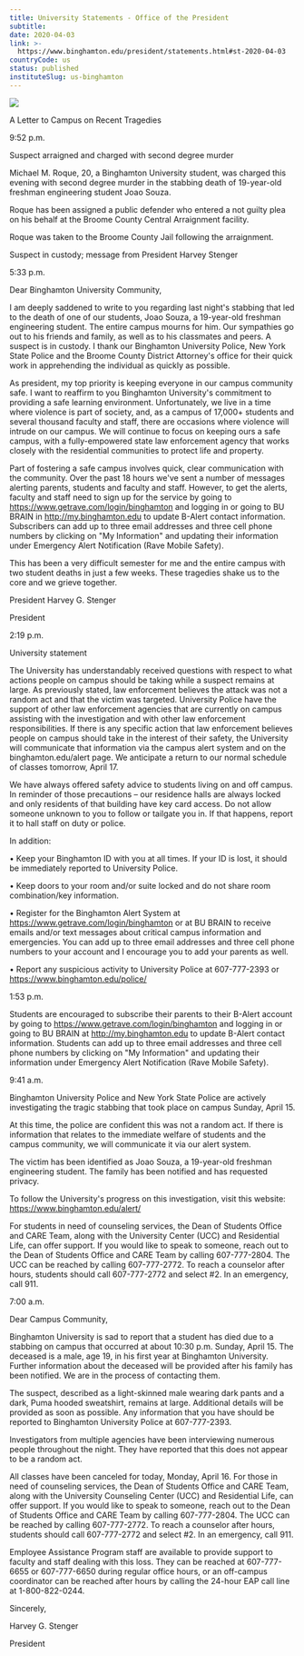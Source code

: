 ```yaml
---
title: University Statements - Office of the President
subtitle: 
date: 2020-04-03
link: >-
  https://www.binghamton.edu/president/statements.html#st-2020-04-03
countryCode: us
status: published
instituteSlug: us-binghamton
---
```

![](https://www.binghamton.edu/president/img/hi-res/library-tower-sunset.jpg)

A Letter to Campus on Recent Tragedies

9:52 p.m.

Suspect arraigned and charged with second degree murder

Michael M. Roque, 20, a Binghamton University student, was charged this evening with second degree murder in the stabbing death of 19-year-old freshman engineering student Joao Souza.

Roque has been assigned a public defender who entered a not guilty plea on his behalf at the Broome County Central Arraignment facility.

Roque was taken to the Broome County Jail following the arraignment.

Suspect in custody; message from President Harvey Stenger

5:33 p.m.

Dear Binghamton University Community,

I am deeply saddened to write to you regarding last night's stabbing that led to the death of one of our students, Joao Souza, a 19-year-old freshman engineering student. The entire campus mourns for him. Our sympathies go out to his friends and family, as well as to his classmates and peers. A suspect is in custody. I thank our Binghamton University Police, New York State Police and the Broome County District Attorney's office for their quick work in apprehending the individual as quickly as possible.

As president, my top priority is keeping everyone in our campus community safe. I want to reaffirm to you Binghamton University's commitment to providing a safe learning environment. Unfortunately, we live in a time where violence is part of society, and, as a campus of 17,000+ students and several thousand faculty and staff, there are occasions where violence will intrude on our campus. We will continue to focus on keeping ours a safe campus, with a fully-empowered state law enforcement agency that works closely with the residential communities to protect life and property.

Part of fostering a safe campus involves quick, clear communication with the community. Over the past 18 hours we've sent a number of messages alerting parents, students and faculty and staff. However, to get the alerts, faculty and staff need to sign up for the service by going to https://www.getrave.com/login/binghamton and logging in or going to BU BRAIN in http://my.binghamton.edu to update B-Alert contact information. Subscribers can add up to three email addresses and three cell phone numbers by clicking on "My Information" and updating their information under Emergency Alert Notification (Rave Mobile Safety).

This has been a very difficult semester for me and the entire campus with two student deaths in just a few weeks. These tragedies shake us to the core and we grieve together.

President Harvey G. Stenger

President

2:19 p.m.

University statement

The University has understandably received questions with respect to what actions people on campus should be taking while a suspect remains at large. As previously stated, law enforcement believes the attack was not a random act and that the victim was targeted. University Police have the support of other law enforcement agencies that are currently on campus assisting with the investigation and with other law enforcement responsibilities. If there is any specific action that law enforcement believes people on campus should take in the interest of their safety, the University will communicate that information via the campus alert system and on the binghamton.edu/alert page. We anticipate a return to our normal schedule of classes tomorrow, April 17.

We have always offered safety advice to students living on and off campus. In reminder of those precautions – our residence halls are always locked and only residents of that building have key card access. Do not allow someone unknown to you to follow or tailgate you in. If that happens, report it to hall staff on duty or police.

In addition:

• Keep your Binghamton ID with you at all times. If your ID is lost, it should be immediately reported to University Police.

• Keep doors to your room and/or suite locked and do not share room combination/key information.

• Register for the Binghamton Alert System at https://www.getrave.com/login/binghamton or at BU BRAIN to receive emails and/or text messages about critical campus information and emergencies. You can add up to three email addresses and three cell phone numbers to your account and I encourage you to add your parents as well.

• Report any suspicious activity to University Police at 607-777-2393 or https://www.binghamton.edu/police/

1:53 p.m.

Students are encouraged to subscribe their parents to their B-Alert account by going to https://www.getrave.com/login/binghamton and logging in or going to BU BRAIN at http://my.binghamton.edu to update B-Alert contact information. Students can add up to three email addresses and three cell phone numbers by clicking on "My Information" and updating their information under Emergency Alert Notification (Rave Mobile Safety).

9:41 a.m.

Binghamton University Police and New York State Police are actively investigating the tragic stabbing that took place on campus Sunday, April 15.

At this time, the police are confident this was not a random act. If there is information that relates to the immediate welfare of students and the campus community, we will communicate it via our alert system.

The victim has been identified as Joao Souza, a 19-year-old freshman engineering student. The family has been notified and has requested privacy.

To follow the University's progress on this investigation, visit this website: https://www.binghamton.edu/alert/

For students in need of counseling services, the Dean of Students Office and CARE Team, along with the University Center (UCC) and Residential Life, can offer support. If you would like to speak to someone, reach out to the Dean of Students Office and CARE Team by calling 607-777-2804. The UCC can be reached by calling 607-777-2772. To reach a counselor after hours, students should call 607-777-2772 and select #2. In an emergency, call 911.

7:00 a.m.

Dear Campus Community,

Binghamton University is sad to report that a student has died due to a stabbing on campus that occurred at about 10:30 p.m. Sunday, April 15. The deceased is a male, age 19, in his first year at Binghamton University. Further information about the deceased will be provided after his family has been notified. We are in the process of contacting them.

The suspect, described as a light-skinned male wearing dark pants and a dark, Puma hooded sweatshirt, remains at large. Additional details will be provided as soon as possible. Any information that you have should be reported to Binghamton University Police at 607-777-2393.

Investigators from multiple agencies have been interviewing numerous people throughout the night. They have reported that this does not appear to be a random act.

All classes have been canceled for today, Monday, April 16. For those in need of counseling services, the Dean of Students Office and CARE Team, along with the University Counseling Center (UCC) and Residential Life, can offer support. If you would like to speak to someone, reach out to the Dean of Students Office and CARE Team by calling 607-777-2804. The UCC can be reached by calling 607-777-2772. To reach a counselor after hours, students should call 607-777-2772 and select #2. In an emergency, call 911.

Employee Assistance Program staff are available to provide support to faculty and staff dealing with this loss. They can be reached at 607-777-6655 or 607-777-6650 during regular office hours, or an off-campus coordinator can be reached after hours by calling the 24-hour EAP call line at 1-800-822-0244.

Sincerely,

Harvey G. Stenger

President